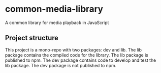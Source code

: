 # common-media-library
A common library for media playback in JavaScript

## Project structure
This project is a mono-repo with two packages: dev and lib. The lib package contains the compiled code for the library. The lib package is published to npm. The dev package contains code to develop and test the lib package. The dev package is not published to npm.
